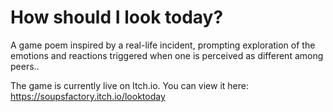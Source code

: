 # How should I look today?
A game poem inspired by a real-life incident, prompting exploration of the emotions and reactions triggered when one is perceived as different among peers..

The game is currently live on Itch.io. You can view it here: https://soupsfactory.itch.io/looktoday

